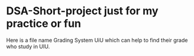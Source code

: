 # DSA-Short-project just for my practice or fun 
Here is a file name Grading System UiU which can help to find their grade who study in UIU.
